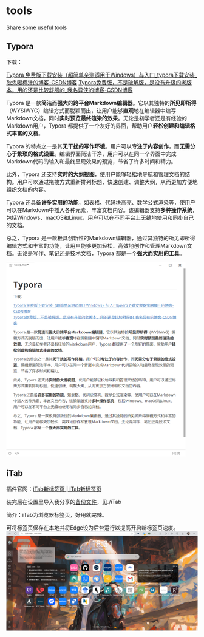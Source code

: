 # tools
Share some useful tools  

## Typora

下载：

[Typora 免费版下载安装（超简单亲测适用于Windows）与入门_typora下载安装_耿鬼喝椰汁的博客-CSDN博客](https://blog.csdn.net/m0_57787115/article/details/129140535?ops_request_misc=%7B%22request%5Fid%22%3A%22169191397416800213050829%22%2C%22scm%22%3A%2220140713.130102334..%22%7D&request_id=169191397416800213050829&biz_id=0&utm_medium=distribute.pc_search_result.none-task-blog-2~all~top_positive~default-3-129140535-null-null.142^v92^controlT0_2&utm_term=typora&spm=1018.2226.3001.4187)
[Typora免费版，不是破解版，是没有升级的老版本，用的还是比较舒服的_我名异侠的博客-CSDN博客](https://blog.csdn.net/qq_44627608/article/details/121734682)

Typora 是一款**简洁**而**强大**的**跨平台Markdown编辑器**。它以其独特的**所见即所得**（WYSIWYG）编辑方式而脱颖而出，让用户能够**直观**地在编辑器中编写Markdown文档，同时**实时预览最终渲染的效果**。无论是初学者还是有经验的Markdown用户，Typora 都提供了一个友好的界面，帮助用户**轻松创建和编辑格式丰富的文档**。

Typora 的特点之一是其**无干扰的写作环境**。用户可以**专注于内容创作**，而**无需分心于繁琐的格式设置**。编辑界面简洁干净，用户可以在同一个界面中完成Markdown代码的输入和最终呈现效果的预览，节省了许多时间和精力。

此外，Typora 还支持**实时的大纲视图**，使用户能够轻松地导航和管理文档的结构。用户可以通过拖拽方式重新排列标题，快速创建、调整大纲，从而更加方便地组织文档的内容。

Typora 还具备**许多实用的功能**，如表格、代码块高亮、数学公式渲染等，使用户可以在Markdown中插入各种元素，丰富文档内容。该编辑器支持**多种操作系统**，包括Windows、macOS和Linux，用户可以在不同平台上无缝地使用和同步自己的文档。

总之，Typora 是一款极具创新性的Markdown编辑器，通过其独特的所见即所得编辑方式和丰富的功能，让用户能够更加轻松、高效地创作和管理Markdown文档。无论是写作、笔记还是技术文档，Typora 都是一个**强大而实用的工具**。

<img src="./README.assets/image-20230813175854468.png" alt="image-20230813175854468" style="zoom:50%;" />

## iTab

插件官网：[iTab新标签页 | iTab新标签页](https://itab.link/?from=itab)

装完后在设置里导入我分享的[备份文件](iTab/)，见./iTab


简介：iTab为浏览器标签页，好用就完辣。

可将标签页保存在本地并将Edge设为后台运行以提高开启新标签页速度。
![image-20230813183155848](./README.assets/image-20230813183155848.png)
